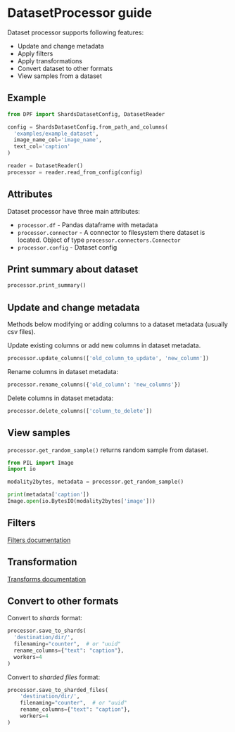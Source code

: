 # DatasetProcessor guide

Dataset processor supports following features:
- Update and change metadata
- Apply filters
- Apply transformations
- Convert dataset to other formats
- View samples from a dataset

## Example
```python
from DPF import ShardsDatasetConfig, DatasetReader

config = ShardsDatasetConfig.from_path_and_columns(
  'examples/example_dataset',
  image_name_col='image_name',
  text_col='caption'
)

reader = DatasetReader()
processor = reader.read_from_config(config)
```

## Attributes
Dataset processor have three main attributes:
- `processor.df` - Pandas dataframe with metadata
- `processor.connector` - A connector to filesystem there dataset is located. Object of type `processor.connectors.Connector`
- `processor.config` - Dataset config

## Print summary about dataset

```python
processor.print_summary()
```

## Update and change metadata

Methods below modifying or adding columns to a dataset metadata (usually csv files).

Update existing columns or add new columns in dataset metadata.
```python
processor.update_columns(['old_column_to_update', 'new_column'])
```
Rename columns in dataset metadata:
```python
processor.rename_columns({'old_column': 'new_columns'})
```
Delete columns in dataset metadata:
```python
processor.delete_columns(['column_to_delete'])
```

## View samples

`processor.get_random_sample()` returns random sample from dataset.

```python
from PIL import Image
import io

modality2bytes, metadata = processor.get_random_sample()

print(metadata['caption'])
Image.open(io.BytesIO(modality2bytes['image']))
```

## Filters

[Filters documentation](filters.md)

## Transformation

[Transforms documentation](transforms.md)

## Convert to other formats

Convert to _shards_ format:

```python
processor.save_to_shards(
  'destination/dir/',
  filenaming="counter",  # or "uuid"
  rename_columns={"text": "caption"},
  workers=4
)
```

Convert to _sharded files_ format:

```python
processor.save_to_sharded_files(
    'destination/dir/',
    filenaming="counter",  # or "uuid"
    rename_columns={"text": "caption"},
    workers=4
)
```